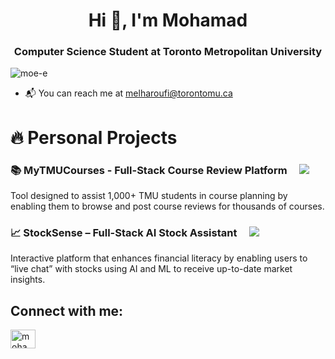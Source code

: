 <h1 align="center">Hi 👋, I'm Mohamad</h1>
<h3 align="center">Computer Science Student at Toronto Metropolitan University</h3>

<p align="left"> <img src="https://komarev.com/ghpvc/?username=moe-e&label=Profile%20views&color=0e75b6&style=flat" alt="moe-e" /> </p>
<ul>
  <li>📬 You can reach me at <a href="mailto:melharoufi@torontomu.ca">melharoufi@torontomu.ca</a></li>
</ul>

<h1 align="left">🔥 Personal Projects</h1>

<h3 align="left">📚 <b>MyTMUCourses - Full-Stack Course Review Platform</b> &nbsp;&nbsp;&nbsp;
  <a href="https://rate-my-tmu-courses.vercel.app/" target="_blank">
    <img src="https://img.shields.io/badge/-Visit%20Web%20App-blue?style=flat-square&logo=firefox-browser&logoColor=white" />
  </a>
</h3>
<p>
  Tool designed to assist 1,000+ TMU students in course planning by enabling them to browse and post course reviews for thousands of courses.
</p>


<h3 align="left">📈 <b>StockSense – Full-Stack AI Stock Assistant</b> &nbsp;&nbsp;&nbsp;
  <a href="https://rate-my-tmu-courses.vercel.app/" target="_blank">
    <img src="https://img.shields.io/badge/-Visit%20Web%20App-blue?style=flat-square&logo=firefox-browser&logoColor=white"/>
  </a>
</h3>
<p>
  Interactive platform that enhances financial literacy by enabling users to “live chat” with stocks using AI and ML to receive up-to-date market insights.
</p>


<h2 align="left">Connect with me:</h2>
<p align="left">
<a href="https://linkedin.com/in/mohamad-e" target="blank"><img align="center" src="https://raw.githubusercontent.com/rahuldkjain/github-profile-readme-generator/master/src/images/icons/Social/linked-in-alt.svg" alt="mohamad-e" height="30" width="40" /></a>
</p>
